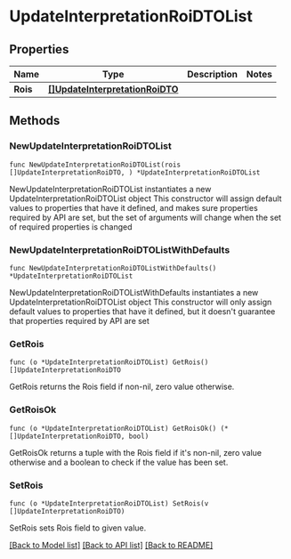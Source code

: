 # UpdateInterpretationRoiDTOList

## Properties

Name | Type | Description | Notes
------------ | ------------- | ------------- | -------------
**Rois** | [**[]UpdateInterpretationRoiDTO**](UpdateInterpretationRoiDTO.md) |  | 

## Methods

### NewUpdateInterpretationRoiDTOList

`func NewUpdateInterpretationRoiDTOList(rois []UpdateInterpretationRoiDTO, ) *UpdateInterpretationRoiDTOList`

NewUpdateInterpretationRoiDTOList instantiates a new UpdateInterpretationRoiDTOList object
This constructor will assign default values to properties that have it defined,
and makes sure properties required by API are set, but the set of arguments
will change when the set of required properties is changed

### NewUpdateInterpretationRoiDTOListWithDefaults

`func NewUpdateInterpretationRoiDTOListWithDefaults() *UpdateInterpretationRoiDTOList`

NewUpdateInterpretationRoiDTOListWithDefaults instantiates a new UpdateInterpretationRoiDTOList object
This constructor will only assign default values to properties that have it defined,
but it doesn't guarantee that properties required by API are set

### GetRois

`func (o *UpdateInterpretationRoiDTOList) GetRois() []UpdateInterpretationRoiDTO`

GetRois returns the Rois field if non-nil, zero value otherwise.

### GetRoisOk

`func (o *UpdateInterpretationRoiDTOList) GetRoisOk() (*[]UpdateInterpretationRoiDTO, bool)`

GetRoisOk returns a tuple with the Rois field if it's non-nil, zero value otherwise
and a boolean to check if the value has been set.

### SetRois

`func (o *UpdateInterpretationRoiDTOList) SetRois(v []UpdateInterpretationRoiDTO)`

SetRois sets Rois field to given value.



[[Back to Model list]](../README.md#documentation-for-models) [[Back to API list]](../README.md#documentation-for-api-endpoints) [[Back to README]](../README.md)


